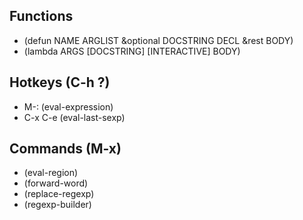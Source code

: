 ## Functions
* (defun NAME ARGLIST &optional DOCSTRING DECL &rest BODY)
* (lambda ARGS [DOCSTRING] [INTERACTIVE] BODY) 

## Hotkeys (C-h ?)
* M-: (eval-expression)
* C-x C-e (eval-last-sexp)

## Commands (M-x)
* (eval-region)
* (forward-word)
* (replace-regexp)
* (regexp-builder)

